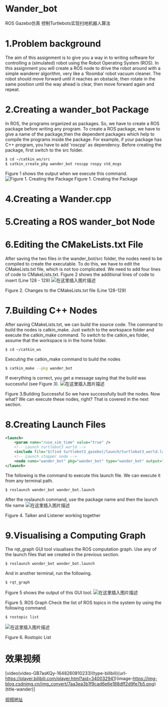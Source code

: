 # Wander_bot
ROS Gazebo仿真 控制Turtlebots实现扫地机器人算法

# 1.Problem background
The aim of this assignment is to give you a way in to writing software for controlling a (simulated) robot using the Robot Operating System (ROS).
In this assignment you will create a ROS node to drive the robot around with a simple wanderer algorithm, very like a ‘Roomba’ robot vacuum cleaner. The robot should move forward until it reaches an obstacle, then rotate in the same position until the way ahead is clear, then move forward again and repeat.
# 2.Creating a wander_bot Package
In ROS, the programs organized as packages. So, we have to create a ROS package before writing any program. To create a ROS package, we have to give a name of the package,then the dependent packages which help to compile the programs inside the package.
For example, if your package has C++ program, you have to add 'roscpp' as dependency.
Before creating the package, first switch to the src folder.

```bash
$ cd ~/catkin_ws/src
$ catkin_create_pkg wander_bot roscpp rospy std_msgs
```

Figure 1 shows the output when we execute this command.
![Figure 1. Creating the Package](https://img-blog.csdnimg.cn/385971f3ed494297bdc0dc558430637d.png?x-oss-process=image/watermark,type_d3F5LXplbmhlaQ,shadow_50,text_Q1NETiBAQm9CbyB5ZWFo,size_20,color_FFFFFF,t_70,g_se,x_16#pic_center)
Figure 1. Creating the Package


# 4.Creating a Wander.cpp



# 5.Creating a ROS wander_bot Node


# 6.Editing the CMakeLists.txt File
After saving the two files in the wander_bot/src folder, the nodes need to be compiled to create the executable. To do this, we have to edit the CMakeLists.txt file, which is not too complicated. We need to add four lines of code to CMakeLists.txt. 
Figure 2 shows the additional lines of code to insert (Line 128 - 129)
![在这里插入图片描述](https://img-blog.csdnimg.cn/764eb8fd5c7d41fb9f788669273bdbff.png?x-oss-process=image/watermark,type_d3F5LXplbmhlaQ,shadow_50,text_Q1NETiBAQm9CbyB5ZWFo,size_20,color_FFFFFF,t_70,g_se,x_16#pic_center)

Figure 2. Changes to the CMakeLists.txt file (Line 128-129)
# 7.Building C++ Nodes
After saving CMakeLists.txt, we can build the source code. The command to build the nodes is catkin_make. Just switch to the workspace folder and execute the catkin_make command.
To switch to the catkin_ws folder, assume that the workspace is in the home folder.

```bash
$ cd ~/catkin_ws
```

Executing the catkin_make command to build the nodes

```bash
$ catkin_make --pkg wander_bot
```

If everything is correct, you get a message saying that the build was successful (see Figure 3).
![在这里插入图片描述](https://img-blog.csdnimg.cn/6b375a017e104b55b031fbdb06a11eaf.png?x-oss-process=image/watermark,type_d3F5LXplbmhlaQ,shadow_50,text_Q1NETiBAQm9CbyB5ZWFo,size_20,color_FFFFFF,t_70,g_se,x_16#pic_center)

Figure 3.Building Successful
So we have successfully built the nodes. Now what? We can execute these nodes, right? That is covered in the next section.
# 8.Creating Launch Files

```xml
<launch>
    <param name="/use_sim_time" value="true" />
    <!-- Launch turtlebot3 world -->
    <include file="$(find turtlebot3_gazebo)/launch/turtlebot3_world.launch"/>
    <!-- Launch stopper node -->
    <node name="wander_bot" pkg="wander_bot" type="wander_bot" output="screen"/>
</launch>
```

The following is the command to execute this launch file. We can execute it from any terminal path.

```bash
$ roslaunch wander_bot wander_bot.launch
```

After the roslaunch command, use the package name and then the launch file name
![在这里插入图片描述](https://img-blog.csdnimg.cn/eb470b508b0c43bdbcff30fb4201c13d.png?x-oss-process=image/watermark,type_d3F5LXplbmhlaQ,shadow_50,text_Q1NETiBAQm9CbyB5ZWFo,size_20,color_FFFFFF,t_70,g_se,x_16#pic_center)

Figure 4. Talker and Listener working together
# 9.Visualising a Computing Graph
The rqt_graph GUI tool visualises the ROS computation graph. Use any of the launch files that we created in the previous section.

```bash
$ roslaunch wonder_bot wonder_bot.launch
```

And in another terminal, run the following.

```bash
$ rqt_graph
```

Figure 5 shows the output of this GUI tool.
![在这里插入图片描述](https://img-blog.csdnimg.cn/9eeff01e21fa4733ab07d3b7820d2163.png?x-oss-process=image/watermark,type_d3F5LXplbmhlaQ,shadow_50,text_Q1NETiBAQm9CbyB5ZWFo,size_20,color_FFFFFF,t_70,g_se,x_16#pic_center)

Figure 5. ROS Graph
Check the list of ROS topics in the system by using the following command.

```bash
$ rostopic list
```

![在这里插入图片描述](https://img-blog.csdnimg.cn/2a4e040f428e4982b997442da6b42b65.png?x-oss-process=image/watermark,type_d3F5LXplbmhlaQ,shadow_50,text_Q1NETiBAQm9CbyB5ZWFo,size_20,color_FFFFFF,t_70,g_se,x_16#pic_center)

Figure 6. Rostopic List
# 效果视频

[video(video-GB7asKQy-1648260810233)(type-bilibili)(url-https://player.bilibili.com/player.html?aid=340032941)(image-https://img-blog.csdnimg.cn/img_convert/7aa3ea3b1f9cad6e6e188dff2d9fe7b5.png)(title-wander)]

[视频地址](https://www.bilibili.com/video/BV1U94y1Z7J1/)
